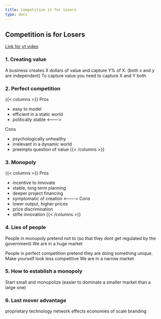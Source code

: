 ```yaml
---
title: Competition is for losers
type: docs
---
```


## Competition is for Losers

[Link for yt video](https://www.youtube.com/watch?v=5_0dVHMpJlo)

### 1. Creating value

A business creates X dollars of value and capture Y% of X. (both x and y are independent)
To capture value you need to capture X and Y both

### 2. Perfect competition

{{< columns >}}
Pros

- easy to model
- efficient in a static world
- politically stable
  <--->

Cons

- psychologically unhealthy
- irrelevant in a dynamic world
- preempts question of value
  {{< /columns >}}

### 3. Monopoly

{{< columns >}}
Pros

- incentive to innovate
- stable, long term planning
- deeper project financing
- symptomatic of creation
  <--->
  Cons
- lower output, higher prices
- price discrimination
- stifle innovation
  {{< /columns >}}

### 4. Lies of people

People in monopoly pretend not to (so that they dont get regulated by the government)
We are in a huge market

People in perfect competition pretend they are doing something unique. Make yourself look less competitive
We are in a narrow market

### 5. How to establish a monopoly

Start small and monopolize (easier to dominate a smaller market than a large one)

### 6. Last mover advantage

proprietary technology
network effects
economies of scale
branding
